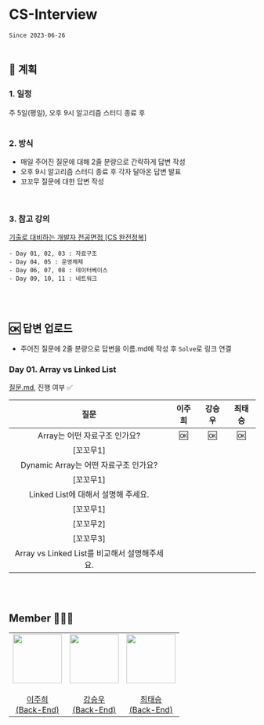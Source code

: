 # CS-Interview
`Since 2023-06-26`
</br>
</br>

## 📍 계획
### 1. 일정
주 5일(평일), 오후 9시 알고리즘 스터디 종료 후    
</br>

### 2. 방식
* 매일 주어진 질문에 대해 2줄 분량으로 간략하게 답변 작성 
* 오후 9시 알고리즘 스터디 종료 후 각자 달아온 답변 발표
* 꼬꼬무 질문에 대한 답변 작성
</br>

### 3. 참고 강의 
[기출로 대비하는 개발자 전공면접 [CS 완전정복]](https://www.inflearn.com/course/lecture?courseSlug=%EA%B0%9C%EB%B0%9C%EC%9E%90-%EC%A0%84%EA%B3%B5%EB%A9%B4%EC%A0%91-cs-%EC%99%84%EC%A0%84%EC%A0%95%EB%B3%B5&unitId=103319&tab=curriculum)    
```
- Day 01, 02, 03 : 자료구조
- Day 04, 05 : 운영체제
- Day 06, 07, 08 : 데이터베이스
- Day 09, 10, 11 : 네트워크
```
</br>
</br>

## 🆗 답변 업로드
- 주어진 질문에 2줄 분량으로 답변을 이름.md에 작성 후 `Solve`로 링크 연결

### Day 01. Array vs Linked List 
[질문.md](Day01/question.md), 진행 여부 ✅     

| **질문** | **이주희** | **강승우** | **최태승** | 
|:------:|:------:|:------:|:------:|
| Array는 어떤 자료구조 인가요? | 🆗 | 🆗 |  🆗  | 
| [꼬꼬무1] |    |    |   |
| Dynamic Array는 어떤 자료구조 인가요? |    |    |   |
| [꼬꼬무1] |    |    |   | 
| Linked List에 대해서 설명해 주세요. |     |    |    | 
| [꼬꼬무1] |    |    |   | 
| [꼬꼬무2] |    |    |   | 
| [꼬꼬무3] |    |    |   | 
| Array vs Linked List를 비교해서 설명해주세요. |    |    |    |

</br>
</br>

## Member 👨🏻‍💻
<table>
  <tr>
    <td height="20px" align="center"><a href="https://github.com/joohee56">
      <img src="https://avatars.githubusercontent.com/joohee56" width="100px"/> <br><br> 이주희 <br>(Back-End) </a> <br></td>
    <td height="20px" align="center"><a href="https://github.com/ksw13">
      <img src="https://avatars.githubusercontent.com/ksw13" width="100px"/> <br><br> 강승우 <br>(Back-End) </a> <br></td>
     <td height="20px" align="center"><a href="https://github.com/isshosng">
      <img src="https://avatars.githubusercontent.com/isshosng" width="100px"/> <br><br> 최태승 <br>(Back-End) </a> <br></td>
  </tr>
</table>
</br>
